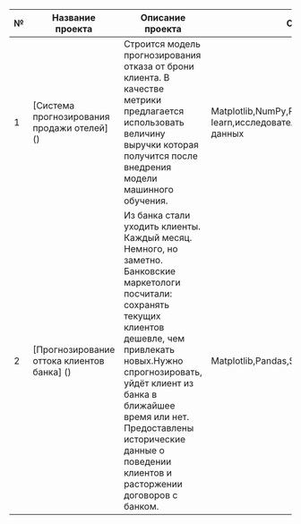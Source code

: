 | № | Название проекта | Описание проекта | Стек |
| - | ---------------- | ---------------- | ---- |
| 1 | [Система прогнозирования продажи отелей] () | Строится модель прогнозирования отказа от брони клиента. В качестве метрики предлагается использовать величину выручки которая получится после внедрения модели машинного обучения. | Matplotlib,NumPy,Pandas,Python,Scikit-learn,исследовательский анализ данных |
| 2 | [Прогнозирование оттока клиентов банка] () | Из банка стали уходить клиенты. Каждый месяц. Немного, но заметно. Банковские маркетологи посчитали: сохранять текущих клиентов дешевле, чем привлекать новых.Нужно спрогнозировать, уйдёт клиент из банка в ближайшее время или нет. Предоставлены исторические данные о поведении клиентов и расторжении договоров с банком.| Matplotlib,Pandas,Scikit-learn |
